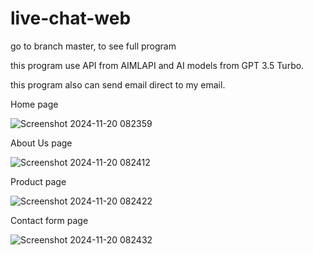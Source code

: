 # live-chat-web

go to branch master, to see full program

this program use API from AIMLAPI and AI models from GPT 3.5 Turbo.

this program also can send email direct to my email.

Home page

![Screenshot 2024-11-20 082359](https://github.com/user-attachments/assets/fd11630a-c1ec-4e60-8d07-5a1eafb2e0a2)

About Us page


![Screenshot 2024-11-20 082412](https://github.com/user-attachments/assets/f2c0df05-bc1e-4594-adcb-1507338b7612)

Product page


![Screenshot 2024-11-20 082422](https://github.com/user-attachments/assets/5a25b049-ef2d-4812-a59d-de96c28c303c)

Contact form page


![Screenshot 2024-11-20 082432](https://github.com/user-attachments/assets/1f70c85b-ba9a-48d6-adb6-edc7f353c5ce)
